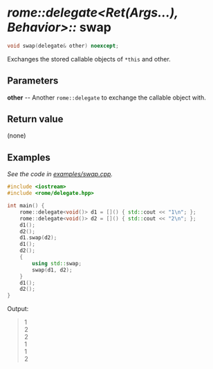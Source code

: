 # _rome::delegate<Ret(Args...), Behavior>::_ **swap**

```cpp
void swap(delegate& other) noexcept;
```

Exchanges the stored callable objects of `*this` and other.

## Parameters

**other** -- Another `rome::delegate` to exchange the callable object with.

## Return value

(none)

## Examples

_See the code in [examples/swap.cpp](../examples/swap.cpp)._

```cpp
#include <iostream>
#include <rome/delegate.hpp>

int main() {
    rome::delegate<void()> d1 = []() { std::cout << "1\n"; };
    rome::delegate<void()> d2 = []() { std::cout << "2\n"; };
    d1();
    d2();
    d1.swap(d2);
    d1();
    d2();
    {
        using std::swap;
        swap(d1, d2);
    }
    d1();
    d2();
}
```

Output:

> 1  
> 2  
> 2  
> 1  
> 1  
> 2
